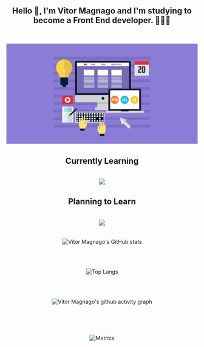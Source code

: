 <div align="center">

<br>

## Hello 👋, I'm Vitor Magnago and I'm studying to become a Front End developer. 👨🏻‍💻

<br>

![](/images/FRONT.png)

## Currently Learning

<br>
<img src="https://skillicons.dev/icons?i=html,css,js,figma,git,sass,tailwind" />

<br>

## Planning to Learn

<br>
<img src="https://skillicons.dev/icons?i=ts,bootstrap,styledcomponents,react,nextjs,jest,nodejs,flutter" />

<br>
<br>

![Vitor Magnago's GitHub stats](https://github-readme-stats-git-masterrstaa-rickstaa.vercel.app/api?username=VitorMagnago&count_private=true&show_icons=true&theme=gruvbox)

<br>
<br>

![Top Langs](https://github-readme-stats-git-masterrstaa-rickstaa.vercel.app/api/top-langs/?username=VitorMagnago&theme=gruvbox)

<br>
<br>

![Vitor Magnago's github activity graph](https://github-readme-activity-graph.cyclic.app/graph?username=VitorMagnago&theme=merko&bg_color=282828&title_color=d4a32d&color=d4a32d&line=75a56f&point=ab5e1e)

<br>
<br>
<br>

![Metrics](https://metrics.lecoq.io/VitorMagnago?template=classic&base.activity=0&base.community=0&base.repositories=0&base.metadata=0&isocalendar=1&base=header%2C%20activity%2C%20community%2C%20repositories%2C%20metadata&base.indepth=false&base.hireable=false&base.skip=false&isocalendar=false&isocalendar.duration=half-year&config.timezone=America%2FSao_Paulo&config.display=large)


</div>
